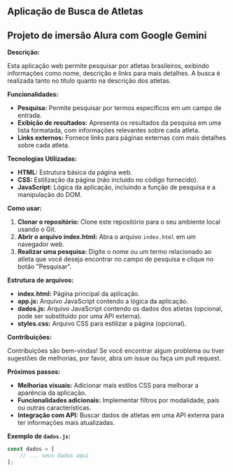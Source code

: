 ## Aplicação de Busca de Atletas
## Projeto de imersão Alura com Google Gemini

**Descrição:**

Esta aplicação web permite pesquisar por atletas brasileiros, exibindo informações como nome, descrição e links para mais detalhes. A busca é realizada tanto no título quanto na descrição dos atletas.

**Funcionalidades:**

* **Pesquisa:** Permite pesquisar por termos específicos em um campo de entrada.
* **Exibição de resultados:** Apresenta os resultados da pesquisa em uma lista formatada, com informações relevantes sobre cada atleta.
* **Links externos:** Fornece links para páginas externas com mais detalhes sobre cada atleta.

**Tecnologias Utilizadas:**

* **HTML:** Estrutura básica da página web.
* **CSS:** Estilização da página (não incluído no código fornecido).
* **JavaScript:** Lógica da aplicação, incluindo a função de pesquisa e a manipulação do DOM.

**Como usar:**

1. **Clonar o repositório:** Clone este repositório para o seu ambiente local usando o Git.
2. **Abrir o arquivo index.html:** Abra o arquivo `index.html` em um navegador web.
3. **Realizar uma pesquisa:** Digite o nome ou um termo relacionado ao atleta que você deseja encontrar no campo de pesquisa e clique no botão "Pesquisar".

**Estrutura de arquivos:**

* **index.html:** Página principal da aplicação.
* **app.js:** Arquivo JavaScript contendo a lógica da aplicação.
* **dados.js:** Arquivo JavaScript contendo os dados dos atletas (opcional, pode ser substituído por uma API externa).
* **styles.css:** Arquivo CSS para estilizar a página (opcional).

**Contribuições:**

Contribuições são bem-vindas! Se você encontrar algum problema ou tiver sugestões de melhorias, por favor, abra um issue ou faça um pull request.

**Próximos passos:**

* **Melhorias visuais:** Adicionar mais estilos CSS para melhorar a aparência da aplicação.
* **Funcionalidades adicionais:** Implementar filtros por modalidade, país ou outras características.
* **Integração com API:** Buscar dados de atletas em uma API externa para ter informações mais atualizadas.

**Exemplo de `dados.js`:**

```javascript
const dados = [
    // ... seus dados aqui
];
